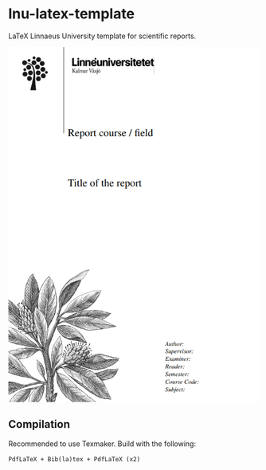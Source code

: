 # lnu-latex-template

LaTeX Linnaeus University template for scientific reports. 

![snapshot](./img/snapshot.png)

## Compilation

Recommended to use Texmaker. Build with the following:

```
PdfLaTeX + Bib(la)tex + PdfLaTeX (x2)
```
